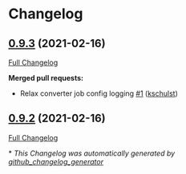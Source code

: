 # Changelog

## [0.9.3](https://github.com/statisticsnorway/rawdata-converter/tree/0.9.3) (2021-02-16)

[Full Changelog](https://github.com/statisticsnorway/rawdata-converter/compare/0.9.2...0.9.3)

**Merged pull requests:**

- Relax converter job config logging [\#1](https://github.com/statisticsnorway/rawdata-converter/pull/1) ([kschulst](https://github.com/kschulst))

## [0.9.2](https://github.com/statisticsnorway/rawdata-converter/tree/0.9.2) (2021-02-16)

[Full Changelog](https://github.com/statisticsnorway/rawdata-converter/compare/0.9.1...0.9.2)



\* *This Changelog was automatically generated by [github_changelog_generator](https://github.com/github-changelog-generator/github-changelog-generator)*
